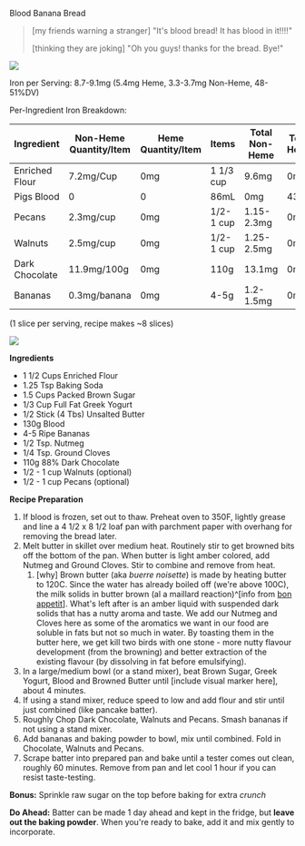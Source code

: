 Blood Banana Bread

> [my friends warning a stranger] "It's blood bread! It has blood in it!!!!" 
> 
> [thinking they are joking] "Oh you guys! thanks for the bread. Bye!"

![](./blood/pics/first-blood-bread.jpg)

Iron per Serving: 8.7-9.1mg (5.4mg Heme, 3.3-3.7mg Non-Heme, 48-51%DV)

Per-Ingredient Iron Breakdown:

|Ingredient|Non-Heme Quantity/Item|Heme Quantity/Item|Items|Total Non-Heme|Total Heme|
|-------------------|----------------|-------------|-------------|-----------|-------|
|Enriched Flour|7.2mg/Cup  |0mg        |1 1/3 cup|9.6mg             |0mg |
|Pigs Blood      |0                 |0             |86mL       |0mg                |43mg|
|Pecans           |2.3mg/cup   |0mg        |1/2-1 cup|1.15-2.3mg      |0mg|
|Walnuts          |2.5mg/cup  |0mg        |1/2-1 cup|1.25-2.5mg      |0mg|
|Dark Chocolate|11.9mg/100g|0mg    |110g       |13.1mg            |0mg |
|Bananas         | 0.3mg/banana|0mg   |4-5g        |1.2-1.5mg       |0mg |

(1 slice per serving, recipe makes ~8 slices)

![](./blood/pics/making-first-blood-bread.jpg)

**Ingredients**
- 1 1/2 Cups Enriched Flour
- 1.25 Tsp Baking Soda
- 1.5 Cups Packed Brown Sugar
- 1/3 Cup Full Fat Greek Yogurt
- 1/2 Stick (4 Tbs) Unsalted Butter
- 130g Blood
- 4-5 Ripe Bananas
- 1/2 Tsp. Nutmeg
- 1/4 Tsp. Ground Cloves
- 110g 88% Dark Chocolate
- 1/2 - 1 cup Walnuts (optional)
- 1/2 - 1 cup Pecans (optional)

**Recipe Preparation**
1. If blood is frozen, set out to thaw. Preheat oven to 350F, lightly grease and line a 4 1/2 x 8 1/2 loaf pan with parchment paper with overhang for removing the bread later.
1. Melt butter in skillet over medium heat. Routinely stir to get browned bits off the bottom of the pan. When butter is light amber colored, add Nutmeg and Ground Cloves. Stir to combine and remove from heat.
	1. [why] Brown butter (aka *buerre noisette*) is made by heating butter to 120C. Since the water has already boiled off (we're above 100C), the milk solids in butter brown (al a maillard reaction)^[info from [bon appetit](https://www.bonappetit.com/entertaining-style/article/brown-butter)]. What's left after is an amber liquid with suspended dark solids that has a nutty aroma and taste. We add our Nutmeg and Cloves here as some of the aromatics we want in our food are soluble in fats but not so much in water. By toasting them in the butter here, we get kill two birds with one stone - more nutty flavour development (from the browning) and better extraction of the existing flavour (by dissolving in fat before emulsifying).
1. In a large/medium bowl (or a stand mixer), beat Brown Sugar, Greek Yogurt, Blood and Browned Butter until [include visual marker here], about 4 minutes. 
1. If using a stand mixer, reduce speed to low and add flour and stir until just combined (like pancake batter).
1. Roughly Chop Dark Chocolate, Walnuts and Pecans. Smash bananas if not using a stand mixer.
1. Add bananas and baking powder to bowl, mix until combined. Fold in Chocolate, Walnuts and Pecans.  
1. Scrape batter into prepared pan and bake until a tester comes out clean, roughly 60 minutes. Remove from pan and let cool 1 hour if you can resist taste-testing.

**Bonus:** Sprinkle raw sugar on the top before baking for extra *crunch*

**Do Ahead:** Batter can be made 1 day ahead and kept in the fridge, but **leave out the baking powder**. When you're ready to bake, add it and mix gently to incorporate.
